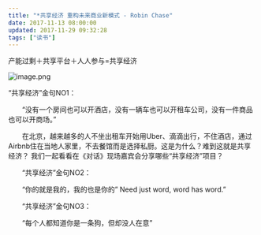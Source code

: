 ```yaml
---
title: "*共享经济 重构未来商业新模式 - Robin Chase"
date: 2017-11-13 08:00:00
updated: 2017-11-29 09:32:28
tags: ["读书"]
---
```

产能过剩＋共享平台＋人人参与=共享经济

  

![image.png](/uploads/ueditor/image9/20171129/1511918971.png)

  

“共享经济”金句NO1：

　　“没有一个房间也可以开酒店，没有一辆车也可以开租车公司，没有一件商品也可以开商场。”

　　在北京，越来越多的人不坐出租车开始用Uber、滴滴出行，不住酒店，通过Airbnb住在当地人家里，不去餐馆而是选择私厨。这是为什么？难到这就是共享经济？
我们一起看看在《对话》现场嘉宾会分享哪些“共享经济”项目？

  

　　“共享经济”金句NO2：

　　“你的就是我的，我的也是你的” Need just word, word has word.”

  

　　“共享经济”金句NO3：

　　“每个人都知道你是一条狗，但却没人在意”

  


